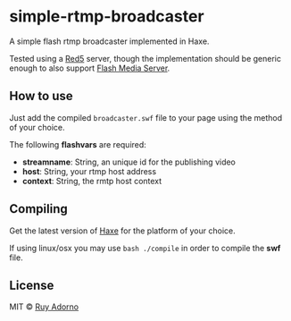 # simple-rtmp-broadcaster

A simple flash rtmp broadcaster implemented in Haxe.

Tested using a [Red5](https://www.red5pro.com) server, though the implementation should be generic enough to also support [Flash Media Server](http://www.adobe.com/ca/products/adobe-media-server-family.html).

## How to use

Just add the compiled `broadcaster.swf` file to your page using the method of your choice.

The following **flashvars** are required:

- **streamname**: String, an unique id for the publishing video
- **host**: String, your rtmp host address
- **context**: String, the rmtp host context

## Compiling

Get the latest version of [Haxe](http://haxe.org/) for the platform of your choice.

If using linux/osx you may use `bash ./compile` in order to compile the **swf** file.

## License

MIT © [Ruy Adorno](http://ruyadorno.com/)

